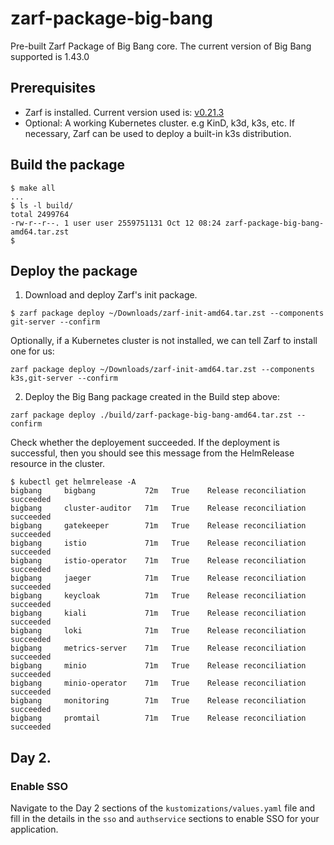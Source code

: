 # zarf-package-big-bang
Pre-built Zarf Package of Big Bang core. The current version of Big Bang supported is 1.43.0

## Prerequisites
- Zarf is installed. Current version used is: [v0.21.3](https://github.com/defenseunicorns/zarf/releases/tag/v0.21.3)
- Optional: A working Kubernetes cluster. e.g KinD, k3d, k3s, etc. If necessary, Zarf can be used to deploy a built-in k3s distribution.

## Build the package

```
$ make all
...
$ ls -l build/
total 2499764
-rw-r--r--. 1 user user 2559751131 Oct 12 08:24 zarf-package-big-bang-amd64.tar.zst
$ 
```

## Deploy the package
1. Download and deploy Zarf's init package.
```
$ zarf package deploy ~/Downloads/zarf-init-amd64.tar.zst --components git-server --confirm
```

Optionally, if a Kubernetes cluster is not installed, we can tell Zarf to install one for us:

```
zarf package deploy ~/Downloads/zarf-init-amd64.tar.zst --components k3s,git-server --confirm
```

2. Deploy the Big Bang package created in the Build step above:
```
zarf package deploy ./build/zarf-package-big-bang-amd64.tar.zst --confirm
```

Check whether the deployement succeeded. If the deployment is successful, then you should see this message from the HelmRelease resource in the cluster.

```
$ kubectl get helmrelease -A
bigbang     bigbang           72m   True    Release reconciliation succeeded
bigbang     cluster-auditor   71m   True    Release reconciliation succeeded
bigbang     gatekeeper        71m   True    Release reconciliation succeeded
bigbang     istio             71m   True    Release reconciliation succeeded
bigbang     istio-operator    71m   True    Release reconciliation succeeded
bigbang     jaeger            71m   True    Release reconciliation succeeded
bigbang     keycloak          71m   True    Release reconciliation succeeded
bigbang     kiali             71m   True    Release reconciliation succeeded
bigbang     loki              71m   True    Release reconciliation succeeded
bigbang     metrics-server    71m   True    Release reconciliation succeeded
bigbang     minio             71m   True    Release reconciliation succeeded
bigbang     minio-operator    71m   True    Release reconciliation succeeded
bigbang     monitoring        71m   True    Release reconciliation succeeded
bigbang     promtail          71m   True    Release reconciliation succeeded
```

## Day 2.
### Enable SSO

Navigate to the Day 2 sections of the `kustomizations/values.yaml` file and fill in the details in the `sso` and `authservice` sections to
enable SSO for your application.
